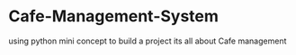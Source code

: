 # Cafe-Management-System
using python mini concept to build a project its all about Cafe management  

